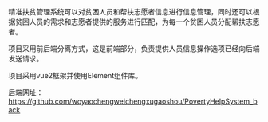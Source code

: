 精准扶贫管理系统可以对贫困人员和帮扶志愿者信息进行信息管理，同时还可以根据贫困人员的需求和志愿者提供的服务进行匹配，为每一个贫困人员分配帮扶志愿者。

项目采用前后端分离方式，这是前端部分，负责提供人员信息操作选项已经向后端发送请求。

项目采用vue2框架并使用Element组件库。

后端网址：https://github.com/woyaochengweichengxugaoshou/PovertyHelpSystem_back

